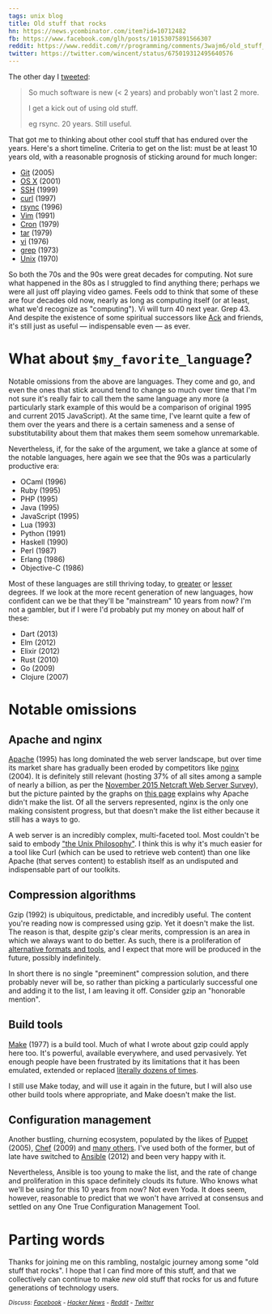 ```yaml
---
tags: unix blog
title: Old stuff that rocks
hn: https://news.ycombinator.com/item?id=10712482
fb: https://www.facebook.com/glh/posts/10153075891566307
reddit: https://www.reddit.com/r/programming/comments/3wajm6/old_stuff_that_rocks/
twitter: https://twitter.com/wincent/status/675019312495640576
---
```


The other day I [tweeted](https://twitter.com/wincent/status/672894777541525504):

> So much software is new (< 2 years) and probably won't last 2 more.
>
> I get a kick out of using old stuff.
>
> eg rsync. 20 years. Still useful.

That got me to thinking about other cool stuff that has endured over the years. Here's a short timeline. Criteria to get on the list: must be at least 10 years old, with a reasonable prognosis of sticking around for much longer:

-   [Git](/wiki/Git) (2005)
-   [OS X](/wiki/OS_X) (2001)
-   [SSH](/wiki/SSH) (1999)
-   [curl](/wiki/curl) (1997)
-   [rsync](/wiki/rsync) (1996)
-   [Vim](/wiki/Vim) (1991)
-   [Cron](/wiki/Cron) (1979)
-   [tar](/wiki/tar) (1979)
-   [vi](/wiki/vi) (1976)
-   [grep](/wiki/grep) (1973)
-   [Unix](/wiki/UNIX) (1970)

So both the 70s and the 90s were great decades for computing. Not sure what happened in the 80s as I struggled to find anything there; perhaps we were all just off playing video games. Feels odd to think that some of these are four decades old now, nearly as long as computing itself (or at least, what we'd recognize as "computing"). Vi will turn 40 next year. Grep 43. And despite the existence of some spiritual successors like [Ack](/wiki/Ack) and friends, it's still just as useful &mdash; indispensable even &mdash; as ever.

# What about `$my_favorite_language`?

Notable omissions from the above are languages. They come and go, and even the ones that stick around tend to change so much over time that I'm not sure it's really fair to call them the same language any more (a particularly stark example of this would be a comparison of original 1995 and current 2015 JavaScript). At the same time, I've learnt quite a few of them over the years and there is a certain sameness and a sense of substitutability about them that makes them seem somehow unremarkable.

Nevertheless, if, for the sake of the argument, we take a glance at some of the notable languages, here again we see that the 90s was a particularly productive era:

-   OCaml (1996)
-   Ruby (1995)
-   PHP (1995)
-   Java (1995)
-   JavaScript (1995)
-   Lua (1993)
-   Python (1991)
-   Haskell (1990)
-   Perl (1987)
-   Erlang (1986)
-   Objective-C (1986)

Most of these languages are still thriving today, to [greater](/wiki/JavaScript) or [lesser](/wiki/Perl) degrees. If we look at the more recent generation of new languages, how confident can we be that they'll be "mainstream" 10 years from now? I'm not a gambler, but if I were I'd probably put my money on about half of these:

-   Dart (2013)
-   Elm (2012)
-   Elixir (2012)
-   Rust (2010)
-   Go (2009)
-   Clojure (2007)

# Notable omissions

## Apache and nginx

[Apache](/wiki/nginx) (1995) has long dominated the web server landscape, but over time its market share has gradually been eroded by competitors like [nginx](/wiki/nginx) (2004). It is definitely still relevant (hosting 37% of all sites among a sample of nearly a billion, as per the [November 2015 Netcraft Web Server Survey](http://news.netcraft.com/archives/2015/11/16/november-2015-web-server-survey.html)), but the picture painted by the graphs on [this page](http://news.netcraft.com/archives/2015/11/16/november-2015-web-server-survey.html) explains why Apache didn't make the list. Of all the servers represented, nginx is the only one making consistent progress, but that doesn't make the list either because it still has a ways to go.

A web server is an incredibly complex, multi-faceted tool. Most couldn't be said to embody ["the Unix Philosophy"](https://en.wikipedia.org/wiki/Unix_philosophy). I think this is why it's much easier for a tool like Curl (which can be used to retrieve web content) than one like Apache (that serves content) to establish itself as an undisputed and indispensable part of our toolkits.

## Compression algorithms

Gzip (1992) is ubiquitous, predictable, and incredibly useful. The content you're reading now is compressed using gzip. Yet it doesn't make the list. The reason is that, despite gzip's clear merits, compression is an area in which we always want to do better. As such, there is a proliferation of [alternative formats and tools](https://en.wikipedia.org/wiki/List_of_archive_formats), and I expect that more will be produced in the future, possibly indefinitely.

In short there is no single "preeminent" compression solution, and there probably never will be, so rather than picking a particularly successful one and adding it to the list, I am leaving it off. Consider gzip an "honorable mention".

## Build tools

[Make](/wiki/Make) (1977) is a build tool. Much of what I wrote about gzip could apply here too. It's powerful, available everywhere, and used pervasively. Yet enough people have been frustrated by its limitations that it has been emulated, extended or replaced [literally dozens of times](https://en.wikipedia.org/wiki/List_of_build_automation_software).

I still use Make today, and will use it again in the future, but I will also use other build tools where appropriate, and Make doesn't make the list.

## Configuration management

Another bustling, churning ecosystem, populated by the likes of [Puppet](/wiki/Puppet) (2005), [Chef](/wiki/Chef) (2009) and [many others](https://en.wikipedia.org/wiki/Comparison_of_open-source_configuration_management_software). I've used both of the former, but of late have switched to [Ansible](/wiki/Ansible) (2012) and been very happy with it.

Nevertheless, Ansible is too young to make the list, and the rate of change and proliferation in this space definitely clouds its future. Who knows what we'll be using for this 10 years from now? Not even Yoda. It does seem, however, reasonable to predict that we won't have arrived at consensus and settled on any One True Configuration Management Tool.

# Parting words

Thanks for joining me on this rambling, nostalgic journey among some "old stuff that rocks". I hope that I can find more of this stuff, and that we collectively can continue to make _new_ old stuff that rocks for us and future generations of technology users.

<small><em>Discuss: [Facebook](https://www.facebook.com/glh/posts/10153075891566307) - [Hacker News](https://news.ycombinator.com/item?id=10712482) - [Reddit](https://www.reddit.com/r/programming/comments/3wajm6/old_stuff_that_rocks/) - [Twitter](https://twitter.com/wincent/status/675019312495640576)</em></small>
